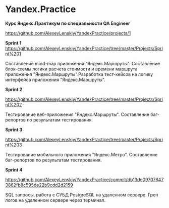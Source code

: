 # Yandex.Practice

**Курс Яндекс.Практикум по специальности QA Engineer**

https://github.com/AlexeyLenskiy/YandexPractice/projects/1


**Sprint 1** 
  https://github.com/AlexeyLenskiy/YandexPractice/tree/master/Projects/Sprint%201

Составление mind-map приложения "Яндекс.Маршруты". Составление блок-схемы логики расчета стоимости и времени маршрута приложения "Яндекс.Маршруты".Разработка тест-кейсов на логику интерфейса приложения "Яндекс.Маршруты".


**Sprint 2** 

https://github.com/AlexeyLenskiy/YandexPractice/tree/master/Projects/Sprint%202

Тестирование веб-приложения "Яндекс.Маршруты". Составление баг-репортов по результатам тестирования.


**Sprint 3** 

https://github.com/AlexeyLenskiy/YandexPractice/tree/master/Projects/Sprint%203

Тестирование мобильного приложения "Яндекс.Метро". Составление баг-репортов по результатам тестирования.


**Sprint 4**

https://github.com/AlexeyLenskiy/YandexPractice/commit/db13de097076473862fb8c595de22b9cdd2d2159

SQL запросы, работа с СУБД PostgreSQL на удаленном сервере. Греп логов на удаленном сервере через терминал.
